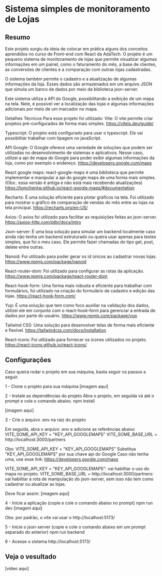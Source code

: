 # Sistema simples de monitoramento de Lojas

## Resumo
Este projeto surgiu da ideia de colocar em prática alguns dos conceitos aprendidos no curso de Front-end com React da AdaTech. O projeto é um pequeno sistema de monitoramento de lojas que permite visualizar algumas informações em um painel, como o faturamento do mês, a base de clientes, as conversões de clientes e a comparação com outras lojas cadastradas.

O sistema também permite o cadastro e a atualização de algumas informações da loja. Esses dados são armazenados em um arquivo JSON que simula um banco de dados por meio da biblioteca json-server.

Este sistema utiliza a API do Google, possibilitando a exibição de um mapa na tela. Nele, é possível ver a localização das lojas e algumas informações adicionais por meio de um marcador no mapa.

Detalhes Técnicos
Para esse projeto foi utilizado:
Vite: O vite permite criar projetos pré-configurados de forma mais simples.
 <https://vitejs.dev/guide/>

Typescript: O projeto está configurado para usar o typescript. Ele vai possibilitar trabalhar com tipagem no javaScript. 

API Google: O Google oferece uma variedade de soluções que podem ser utilizadas no desenvolvimento de sistemas e aplicativos. Nesse caso, utilizei a api de mapa do Google para poder exibir algumas informações da loja, como por exemplo o endereço.
<https://developers.google.com/maps>

React google maps: react-google-maps é uma biblioteca que permite implementar e manipular a api do google maps de uma forma mais simples. (Obs:. essa versão é antiga e não está mais recebendo atualizações) 
<https://tomchentw.github.io/react-google-maps/#documentation>

Recharts: É uma solução eficiente para plotar gráficos na tela. Foi utilizado para mostrar o gráfico de comparação de vendas do mês entre as lojas na tela principal.
<https://recharts.org/en-US/>

Axios: O axios foi utilizado para facilitar as requisições feitas ao json-server. 
<https://axios-http.com/ptbr/docs/intro>

Json-server: É uma boa solução para simular um backend localmente caso ainda não tenha um backend estruturado ou queira usar apenas para testes simples, que foi o meu caso. Ele permite fazer chamadas do tipo get, post, delete entre outras.

Nanoid: Foi utilizado para poder gerar os id únicos ao cadastrar novas lojas.
<https://www.npmjs.com/package/nanoid>

React-router-dom: Foi utilizado para configurar as rotas da aplicação.
<https://www.npmjs.com/package/react-router-dom>



React-hook-form: Uma forma mais robusta e eficiente para trabalhar com formulários, foi utilizado na criação do formulário de cadastro e edição das lojas.
<https://react-hook-form.com/>

Yup: É uma solução que tem como foco auxiliar na validação dos dados, utilizei ele em conjunto com o react-hook-form para gerenciar a entrada de dados por parte do usuário.
<https://www.npmjs.com/package/yup>

Tailwind CSS: Uma solução para desenvolver telas de forma mais eficiente e flexível.
<https://tailwindcss.com/docs/installation>

React-icons: Foi utilizado para fornecer os ícones utilizados no projeto.
<https://react-icons.github.io/react-icons/>

## Configurações
Caso queira rodar o projeto em sua máquina, basta seguir os passos a seguir.

1 - Clone o projeto para sua máquina
[imagem aqui]

2 - Instale as dependências do projeto
Abra o projeto, em seguida vá até o prompt e cole o comando abaixo.
npm install

[imagem aqui]

3 - Crie o arquivo .env na raiz do projeto


Em seguida, abra o arquivo .env e adicione as referências abaixo
VITE_SOME_API_KEY = "KEY_API_GOOGLEMAPS"
VITE_SOME_BASE_URL = http://localhost:3000/partners

Obs:
VITE_SOME_API_KEY = "KEY_API_GOOGLEMAPS"
Substitua "KEY_API_GOOGLEMAPS" por sua chave api do Google
Caso não tenha uma, use esse link: <https://developers.google.com/maps>

VITE_SOME_API_KEY = "KEY_API_GOOGLEMAPS": vai habilitar o uso do mapa no projeto.
VITE_SOME_BASE_URL = http://localhost:3000/partners: vai habilitar a rota de manipulação do json-server, sem isso não tem como cadastrar ou atualizar as lojas.

Deve ficar assim:
[imagem aqui]

4 - Inicie a aplicação (copie e cole o comando abaixo no prompt)
npm run dev
[imagem aqui]

Obs: por padrão, o vite vai usar o http://localhost:5173/

5 - Inicie o json-server (copie e cole o comando abaixo em um prompt separado do anterior)
npm run backend

6 - Acesse o sistema
http://localhost:5173/

## Veja o vesultado
[vídeo aqui]
